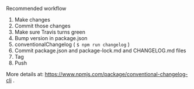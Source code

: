 Recommended workflow
1. Make changes
1. Commit those changes
1. Make sure Travis turns green
1. Bump version in package.json
1. conventionalChangelog (  ``` $ npm run changelog ``` )
1. Commit package.json and package-lock.md and CHANGELOG.md files
1. Tag
1. Push

More details at: https://www.npmjs.com/package/conventional-changelog-cli . 
